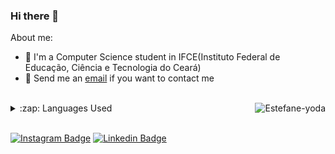 ### Hi there 👋

About me:
- :school: I'm a Computer Science student in IFCE(Instituto Federal de Educação, Ciência e Tecnologia do Ceará)
- :email: Send me an [email](mailto:estefane.infor2@gmail.com) if you want to contact me 
<br/>

<img align="right" alt="Estefane-yoda" src="https://media.discordapp.net/attachments/877253919540142112/877255742703435846/estefane.gif">

<details>
  <summary>:zap: Languages Used</summary>
  <br/>
  <img src="https://github-readme-stats.vercel.app/api/top-langs/?username=Estefane-Veras&layout=compact&bg_color=ffffff&text_color=333333">
</details>
<br/>

[![Instagram Badge](https://img.shields.io/badge/-Instagram-purple?style=flat-square&logo=Instagram&logoColor=white&link=https://www.instagram.com/_estefane_veras/)](https://www.instagram.com/_estefane_veras/)
[![Linkedin Badge](https://img.shields.io/badge/-LinkedIn-blue?style=flat-square&logo=Linkedin&logoColor=white&link=https://www.linkedin.com/in/estefane-veras-3144a1213/)](https://www.linkedin.com/in/estefane-veras-3144a1213/)
<!--
**Estefane-Veras/Estefane-Veras** is a ✨ _special_ ✨ repository because its `README.md` (this file) appears on your GitHub profile.

Here are some ideas to get you started:

- 🔭 I’m currently working on ...
- 🌱 I’m currently learning ...
- 👯 I’m looking to collaborate on ...
- 🤔 I’m looking for help with ...
- 💬 Ask me about ...
- 📫 How to reach me: ...
- 😄 Pronouns: ...
- ⚡ Fun fact: ...
-->

